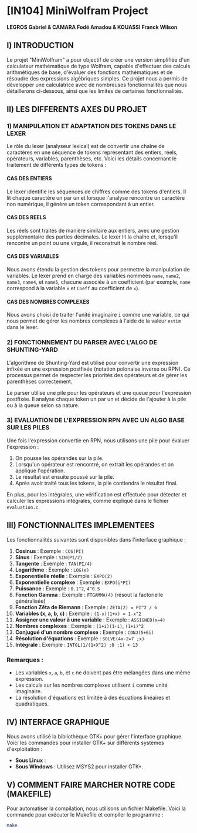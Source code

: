 # [IN104] MiniWolfram Project
**LEGROS Gabriel & CAMARA Fodé Amadou & KOUASSI Franck Wilson**

## I) INTRODUCTION

Le projet "MiniWolfram" a pour objectif de créer une version simplifiée d'un calculateur mathématique de type Wolfram, capable d'effectuer des calculs arithmétiques de base, d'évaluer des fonctions mathématiques et de résoudre des expressions algébriques simples. Ce projet nous a permis de développer une calculatrice avec de nombreuses fonctionnalités que nous détaillerons ci-dessous, ainsi que les limites de certaines fonctionnalités.

## II) LES DIFFERENTS AXES DU PROJET

### 1) MANIPULATION ET ADAPTATION DES TOKENS DANS LE LEXER

Le rôle du lexer (analyseur lexical) est de convertir une chaîne de caractères en une séquence de tokens représentant des entiers, réels, opérateurs, variables, parenthèses, etc. Voici les détails concernant le traitement de différents types de tokens :

#### CAS DES ENTIERS
Le lexer identifie les séquences de chiffres comme des tokens d'entiers. Il lit chaque caractère un par un et lorsque l'analyse rencontre un caractère non numérique, il génère un token correspondant à un entier.

#### CAS DES REELS
Les réels sont traités de manière similaire aux entiers, avec une gestion supplémentaire des parties décimales. Le lexer lit la chaîne et, lorsqu'il rencontre un point ou une virgule, il reconstruit le nombre réel.

#### CAS DES VARIABLES
Nous avons étendu la gestion des tokens pour permettre la manipulation de variables. Le lexer prend en charge des variables nommées `name`, `name2`, `name3`, `name4`, et `name5`, chacune associée à un coefficient (par exemple, `name` correspond à la variable `x` et `Coeff` au coefficient de `x`).

#### CAS DES NOMBRES COMPLEXES
Nous avons choisi de traiter l'unité imaginaire `i` comme une variable, ce qui nous permet de gérer les nombres complexes à l'aide de la valeur `estim` dans le lexer.

### 2) FONCTIONNEMENT DU PARSER AVEC L'ALGO DE SHUNTING-YARD

L'algorithme de Shunting-Yard est utilisé pour convertir une expression infixée en une expression postfixée (notation polonaise inverse ou RPN). Ce processus permet de respecter les priorités des opérateurs et de gérer les parenthèses correctement.

Le parser utilise une pile pour les opérateurs et une queue pour l'expression postfixée. Il analyse chaque token un par un et décide de l'ajouter à la pile ou à la queue selon sa nature.

### 3) EVALUATION DE L'EXPRESSION RPN AVEC UN ALGO BASE SUR LES PILES

Une fois l'expression convertie en RPN, nous utilisons une pile pour évaluer l'expression :

1. On pousse les opérandes sur la pile.
2. Lorsqu'un opérateur est rencontré, on extrait les opérandes et on applique l'opération.
3. Le résultat est ensuite poussé sur la pile.
4. Après avoir traité tous les tokens, la pile contiendra le résultat final.

En plus, pour les intégrales, une vérification est effectuée pour détecter et calculer les expressions intégrales, comme expliqué dans le fichier `evaluation.c`.

## III) FONCTIONNALITES IMPLEMENTEES

Les fonctionnalités suivantes sont disponibles dans l'interface graphique :

1. **Cosinus** : Exemple : `COS(PI)`
2. **Sinus** : Exemple : `SIN(PI/2)`
3. **Tangente** : Exemple : `TAN(PI/4)`
4. **Logarithme** : Exemple : `LOG(e)`
5. **Exponentielle réelle** : Exemple : `EXPO(2)`
6. **Exponentielle complexe** : Exemple : `EXPO(i*PI)`
7. **Puissance** : Exemple : `0.1^2`, `4^0.5`
8. **Fonction Gamma** : Exemple : `FTGAMMA(4)` (résout la factorielle généralisée)
9. **Fonction Zêta de Riemann** : Exemple : `ZETA(2) = PI^2 / 6`
10. **Variables (x, a, b, c)** : Exemple : `(1-x)(1+x) = 1-x^2`
11. **Assigner une valeur à une variable** : Exemple : `ASSIGNED(x=4)`
12. **Nombres complexes** : Exemple : `(1+i)(1-i)`, `(1+i)^2`
13. **Conjugué d'un nombre complexe** : Exemple : `CONJ(5+6i)`
14. **Résolution d'équations** : Exemple : `SOLVE(4x-2=7 ;x)`
15. **Intégrale** : Exemple : `INTGL(1/(1+X^2) ;0 ;1) + 13`

### Remarques :
- Les variables `x`, `a`, `b`, et `c` ne doivent pas être mélangées dans une même expression.
- Les calculs sur les nombres complexes utilisent `i` comme unité imaginaire.
- La résolution d'équations est limitée à des équations linéaires et quadratiques.

## IV) INTERFACE GRAPHIQUE

Nous avons utilisé la bibliothèque GTK+ pour gérer l'interface graphique. Voici les commandes pour installer GTK+ sur différents systèmes d'exploitation :

- **Sous Linux** : 
- **Sous Windows** : Utilisez MSYS2 pour installer GTK+.

## V) COMMENT FAIRE MARCHER NOTRE CODE (MAKEFILE)

Pour automatiser la compilation, nous utilisons un fichier Makefile. Voici la commande pour exécuter le Makefile et compiler le programme :

```bash
make
